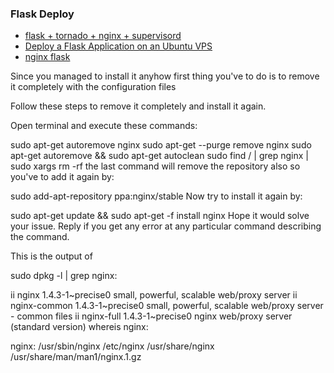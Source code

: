 ### Flask Deploy

- [flask + tornado + nginx + supervisord](https://gist.github.com/ewheeler/1262989)
- [Deploy a Flask Application on an Ubuntu VPS](https://www.digitalocean.com/community/tutorials/how-to-deploy-a-flask-application-on-an-ubuntu-vps)
- [nginx flask](http://www.oschina.net/translate/serving-flask-with-nginx-on-ubuntu)


Since you managed to install it anyhow first thing you've to do is to remove it completely with the configuration files

Follow these steps to remove it completely and install it again.

Open terminal and execute these commands:

sudo apt-get autoremove nginx
sudo apt-get --purge remove nginx
sudo apt-get autoremove && sudo apt-get autoclean
sudo find / | grep nginx | sudo xargs rm -rf
the last command will remove the repository also so you've to add it again by:

sudo add-apt-repository ppa:nginx/stable
Now try to install it again by:

sudo apt-get update && sudo apt-get -f install nginx
Hope it would solve your issue. Reply if you get any error at any particular command describing the command.

This is the output of

sudo dpkg -l | grep nginx:

ii  nginx                                       1.4.3-1~precise0                                    small, powerful, scalable web/proxy server
ii  nginx-common                                1.4.3-1~precise0                                    small, powerful, scalable web/proxy server - common files
ii  nginx-full                                  1.4.3-1~precise0                                    nginx web/proxy server (standard version)
whereis nginx:

nginx: /usr/sbin/nginx /etc/nginx /usr/share/nginx /usr/share/man/man1/nginx.1.gz